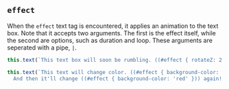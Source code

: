 ## `effect`

When the `effect` text tag is encountered, it applies an animation to the text box. Note that it accepts two arguments. The first is the effect itself, while the second are options, such as duration and loop. These arguments are seperated with a pipe, `|`.

```js
this.text(`This text box will soon be rumbling. ((#effect { rotateZ: 2.5 } | { duration: 100, loop: true }))`);

this.text(`This text will change color. ((#effect { background-color: 'purple' } | { duration: 100 }))
  And then it'll change ((#effect { background-color: 'red' })) again!!!`);
```
